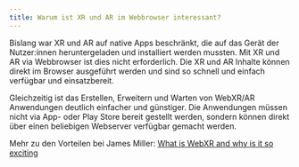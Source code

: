 ```yaml
---
title: Warum ist XR und AR im Webbrowser interessant?
---
```


Bislang war XR und AR auf native Apps beschränkt, die auf das Gerät der Nutzer:innen heruntergeladen und installiert werden mussten. Mit XR und AR via Webbrowser ist dies nicht erforderlich. Die XR und AR Inhalte können direkt im Browser ausgeführt werden und sind so schnell und einfach verfügbar und einsatzbereit.

Gleichzeitig ist das Erstellen, Erweitern und Warten von WebXR/AR Anwendungen deutlich einfacher und günstiger. Die Anwendungen müssen nicht via App- oder Play Store bereit gestellt werden, sondern können direkt über einen beliebigen Webserver verfügbar gemacht werden.

Mehr zu den Vorteilen bei James Miller: [What is WebXR and why is it so exciting](https://jamesmiller.blog/what-is-webxr/)